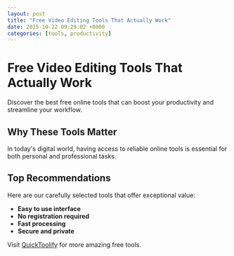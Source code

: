 ```yaml
---
layout: post
title: "Free Video Editing Tools That Actually Work"
date: 2025-10-22 09:29:02 +0000
categories: [tools, productivity]
---
```


# Free Video Editing Tools That Actually Work

Discover the best free online tools that can boost your productivity and streamline your workflow.

## Why These Tools Matter

In today's digital world, having access to reliable online tools is essential for both personal and professional tasks.

## Top Recommendations

Here are our carefully selected tools that offer exceptional value:

- **Easy to use interface**
- **No registration required**
- **Fast processing**
- **Secure and private**

Visit [QuickToolify](https://quicktoolify.com) for more amazing free tools.
